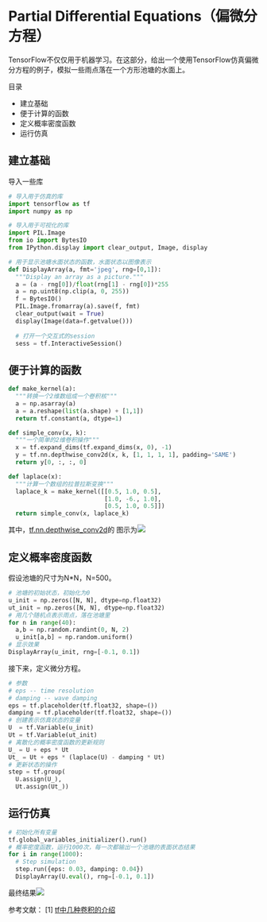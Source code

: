 # Partial Differential Equations（偏微分方程）

TensorFlow不仅仅用于机器学习。在这部分，给出一个使用TensorFlow仿真偏微分方程的例子，模拟一些雨点落在一个方形池塘的水面上。

目录

* 建立基础
* 便于计算的函数
* 定义概率密度函数
* 运行仿真

## 建立基础

导入一些库
```python
# 导入用于仿真的库
import tensorflow as tf
import numpy as np

# 导入用于可视化的库
import PIL.Image
from io import BytesIO
from IPython.display import clear_output, Image, display

# 用于显示池塘水面状态的函数，水面状态以图像表示
def DisplayArray(a, fmt='jpeg', rng=[0,1]):
  """Display an array as a picture."""
  a = (a - rng[0])/float(rng[1] - rng[0])*255
  a = np.uint8(np.clip(a, 0, 255))
  f = BytesIO()
  PIL.Image.fromarray(a).save(f, fmt)
  clear_output(wait = True)
  display(Image(data=f.getvalue()))
  
  # 打开一个交互式的session
  sess = tf.InteractiveSession()
```

## 便于计算的函数

```python 
def make_kernel(a):
  """转换一个2维数组成一个卷积核"""
  a = np.asarray(a)
  a = a.reshape(list(a.shape) + [1,1])
  return tf.constant(a, dtype=1)

def simple_conv(x, k):
  """一个简单的2维卷积操作"""
  x = tf.expand_dims(tf.expand_dims(x, 0), -1)
  y = tf.nn.depthwise_conv2d(x, k, [1, 1, 1, 1], padding='SAME')
  return y[0, :, :, 0]

def laplace(x):
  """计算一个数组的拉普拉斯变换"""
  laplace_k = make_kernel([[0.5, 1.0, 0.5],
                           [1.0, -6., 1.0],
                           [0.5, 1.0, 0.5]])
  return simple_conv(x, laplace_k)
```

其中，[tf.nn.depthwise_conv2d](https://www.tensorflow.org/api_docs/python/tf/nn/depthwise_conv2d)的
图示为![](https://qiita-image-store.s3.amazonaws.com/0/25288/6f0d9da1-8f53-cf43-883a-fe55464376b8.png)

## 定义概率密度函数

假设池塘的尺寸为N*N，N=500。
```python 
# 池塘的初始状态，初始化为0
u_init = np.zeros([N, N], dtype=np.float32)
ut_init = np.zeros([N, N], dtype=np.float32)
# 用几个随机点表示雨点，落在池塘里
for n in range(40):
  a,b = np.random.randint(0, N, 2)
  u_init[a,b] = np.random.uniform()
# 显示效果
DisplayArray(u_init, rng=[-0.1, 0.1])
```
接下来，定义微分方程。
```python 
# 参数
# eps -- time resolution
# damping -- wave damping
eps = tf.placeholder(tf.float32, shape=())
damping = tf.placeholder(tf.float32, shape=())
# 创建表示仿真状态的变量
U  = tf.Variable(u_init)
Ut = tf.Variable(ut_init)
# 离散化的概率密度函数的更新规则
U_ = U + eps * Ut
Ut_ = Ut + eps * (laplace(U) - damping * Ut)
# 更新状态的操作
step = tf.group(
  U.assign(U_),
  Ut.assign(Ut_))
```

## 运行仿真
```python 
# 初始化所有变量
tf.global_variables_initializer().run()
# 概率密度函数，运行1000次，每一次都输出一个池塘的表面状态结果
for i in range(1000):
  # Step simulation
  step.run({eps: 0.03, damping: 0.04})
  DisplayArray(U.eval(), rng=[-0.1, 0.1])
```
最终结果![](https://www.tensorflow.org/images/pde_output_2.jpg)

参考文献：
[1]
[tf中几种卷积的介绍](http://qiita.com/YusukeSuzuki@github/items/0764d15b9d0b97ec1e16)
